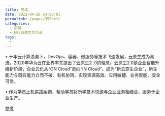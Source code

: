 ```yaml
---
title: 导读
date: 2022-04-26 14:03:03
permalink: /pages/355eef/
categories:
  - 后端
  - k8s云原生华为云
tags:
  - 
---
```








•     十年云计算浪潮下，DevOps、容器、微服务等技术飞速发展，云原生成为潮流。2020年华为云在业界率先提出了云原生2 .0的理念。云原生2.0是企业智能升级新阶段，企业云化从“ON Cloud”走向“IN Cloud”，成为“新云原生企业”，新生能力与既有能力立而不破、有机协同，实现资源高效、应用敏捷、业务智能、安全可信。



•    作为学员上机实践案例，帮助学员将所学技术快速与企业业务相结合，服务于企业生产。





[参考](https://education.huaweicloud.com/courses/course-v1:HuaweiX+CBUCNXI028+Self-paced/courseware/9c4e3c7ab8ad4307be888d94bb5c2c6b/87124f11a02c43599d62b7fc9131dd54/)





